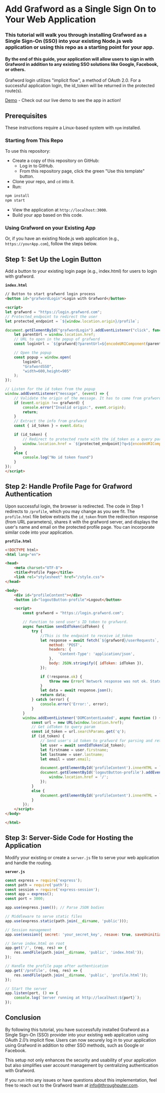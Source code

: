 # Add Grafword as a Single Sign On to Your Web Application

### This tutorial will walk you through installing Grafword as a Single Sign-On (SSO) into your existing Node.js web application or using this repo as a starting point for your app. 

#### By the end of this guide, your application will allow users to sign in with Grafword in addition to any existing SSO solutions like Google, Facebook, or others.

Grafword login utilizes "implicit flow", a method of OAuth 2.0. For a successful application login, the id_token will be returned in the protected route(s).

[Demo](https://blue.estimatorlab.com/) - Check out our live demo to see the app in action!

## Prerequisites

These instructions require a Linux-based system with `npm` installed.

### Starting from This Repo

To use this repository:

- Create a copy of this repository on GitHub:
  - Log in to GitHub.
  - From this repository page, click the green "Use this template" button.
- Clone your repo, and `cd` into it.
- Run:
```bash
npm install
npm start
```
- View the application at `http://localhost:3000`.
- Build your app based on this code.

### Using Grafword on your Existing App

Or, if you have an existing Node.js web application (e.g., `https://yourApp.com`), follow the steps below.


## Step 1: Set Up the Login Button

Add a button to your existing login page (e.g., index.html) for users to login with grafword.

**`index.html`**

```html
// Button to start grafword login process
<button id="grafwordLogin">Login with Grafword</button>

<script>
let grafword = "https://login.grafword.com";
// Protected_endpoint to redirect the user
let protected_endpoint = `${window.location.origin}/profile`; 

document.getElementById("grafwordLogin").addEventListener("click", function () {
    let parentUrl = window.location.href;
    // URL to open in the popup of grafword
    const loginUrl = `${grafword}?parentUrl=${encodeURIComponent(parentUrl)}`;

    // Open the popup
    const popup = window.open(
        loginUrl,
        "GrafwordSSO",
        "width=600,height=905"
    );
});

// Listen for the id token from the popup
window.addEventListener("message", (event) => {
    // Validate the origin of the message. It has to come from grafword
    if (event.origin !== grafword) {
        console.error("Invalid origin:", event.origin);
        return;
    }
    // Extract the info from grafword
    const { id_token } = event.data;

    if (id_token) {
        // Redirect to protected route with the id_token as a query parameter
        window.location.href = `${protected_endpoint}?q=${encodeURIComponent(id_token)}`;
    }
    else {
        console.log("No id token found")
    }
});
</script>
```

## Step 2: Handle Profile Page for Grafword Authentication

Upon successful login, the browser is redirected. The code in Step 1 redirects to `/profile`, which you may change as you see fit. The `profile.html` file below extracts the `id_token` from the redirection response (from URL parameters), shares it with the grafword server, and displays the user's name and email on the protected profile page. You can incorporate similar code into your application.

**`profile.html`**

```html
<!DOCTYPE html>
<html lang="en">

<head>
    <meta charset="UTF-8">
    <title>Profile Page</title>
    <link rel="stylesheet" href="/style.css">
</head>

<body>
    <div id="profileContent"></div>
    <button id="logoutButton-profile">Logout</button>

    <script>
        const grafword = "https://login.grafword.com";

        // Function to send user's ID token to grafword.
        async function sendIdToken(idToken) {
            try {
                //This is the endpoint to receive id_token
                let response = await fetch(`${grafword}/userRequests`, {
                    method: 'POST',
                    headers: {
                        'Content-Type': 'application/json',
                    },
                    body: JSON.stringify({ idToken: idToken }),
                });

                if (!response.ok) {
                    throw new Error(`Network response was not ok. Status: ${response.status}, Message: ${errorMessage}`);
                }
                let data = await response.json();
                return data;
            } catch (error) {
                console.error('Error:', error);
            }
        }
        window.addEventListener('DOMContentLoaded', async function () {
            const url = new URL(window.location.href);
            // Get idToken to query param
            const id_token = url.searchParams.get('q');
            if (id_token) {
                // Send user's id token to grafword for parsing and returning user information
                let user = await sendIdToken(id_token);
                let firstname = user.firstname;
                let lastname = user.lastname;
                let email = user.email;

                document.getElementById('profileContent').innerHTML = `<p>Name: ${firstname} ${lastname}</p><p>Email: ${email}</p>`;
                document.getElementById('logoutButton-profile').addEventListener('click', function () {
                    window.location.href = '/';
                });
            }
            else {
                document.getElementById('profileContent').innerHTML = `<p>Invalid session. Try login again</p>`;
            }
        });
    </script>
</body>

</html>

```

## Step 3: Server-Side Code for Hosting the Application

Modify your existing or create a `server.js` file to serve your web application and handle the routing.

**`server.js`**

```javascript
const express = require('express');
const path = require('path');
const session = require('express-session');
const app = express();
const port = 3000;

app.use(express.json()); // Parse JSON bodies

// Middleware to serve static files
app.use(express.static(path.join(__dirname, 'public')));

// Session management
app.use(session({ secret: 'your_secret_key', resave: true, saveUninitialized: true }));

// Serve index.html on root
app.get('/', (req, res) => {
    res.sendFile(path.join(__dirname, 'public', 'index.html'));
});

// Handle the profile page after authentication
app.get('/profile', (req, res) => {
    res.sendFile(path.join(__dirname, 'public', 'profile.html'));
});

// Start the server
app.listen(port, () => {
    console.log(`Server running at http://localhost:${port}`);
});

```


## Conclusion

By following this tutorial, you have successfully installed Grafword as a Single Sign-On (SSO) provider into your existing web application using OAuth 2.0’s implicit flow. Users can now securely log in to your application using Grafword in addition to other SSO methods, such as Google or Facebook.

This setup not only enhances the security and usability of your application but also simplifies user account management by centralizing authentication with Grafword.

If you run into any issues or have questions about this implementation, feel free to reach out to the Grafword team at info@throughputer.com. 
